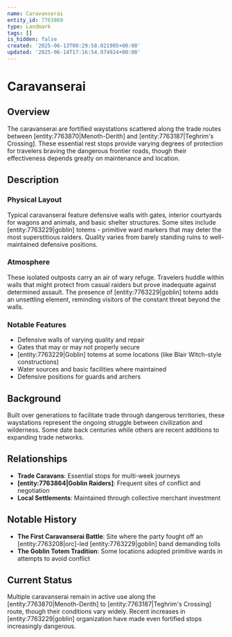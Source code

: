 ```yaml
---
name: Caravanserai
entity_id: 7763869
type: Landmark
tags: []
is_hidden: false
created: '2025-06-13T00:29:58.021905+00:00'
updated: '2025-06-14T17:16:54.974924+00:00'
---
```


# Caravanserai

## Overview
The caravanserai are fortified waystations scattered along the trade routes between [entity:7763870|Menoth-Derith] and [entity:7763187|Teghrim's Crossing]. These essential rest stops provide varying degrees of protection for travelers braving the dangerous frontier roads, though their effectiveness depends greatly on maintenance and location.

## Description
### Physical Layout
Typical caravanserai feature defensive walls with gates, interior courtyards for wagons and animals, and basic shelter structures. Some sites include [entity:7763229|goblin] totems - primitive ward markers that may deter the most superstitious raiders. Quality varies from barely standing ruins to well-maintained defensive positions.

### Atmosphere
These isolated outposts carry an air of wary refuge. Travelers huddle within walls that might protect from casual raiders but prove inadequate against determined assault. The presence of [entity:7763229|goblin] totems adds an unsettling element, reminding visitors of the constant threat beyond the walls.

### Notable Features
- Defensive walls of varying quality and repair
- Gates that may or may not properly secure
- [entity:7763229|Goblin] totems at some locations (like Blair Witch-style constructions)
- Water sources and basic facilities where maintained
- Defensive positions for guards and archers

## Background
Built over generations to facilitate trade through dangerous territories, these waystations represent the ongoing struggle between civilization and wilderness. Some date back centuries while others are recent additions to expanding trade networks.

## Relationships
- **Trade Caravans**: Essential stops for multi-week journeys
- **[entity:7763864|Goblin Raiders]**: Frequent sites of conflict and negotiation
- **Local Settlements**: Maintained through collective merchant investment

## Notable History
- **The First Caravanserai Battle**: Site where the party fought off an [entity:7763208|orc]-led [entity:7763229|goblin] band demanding tolls
- **The Goblin Totem Tradition**: Some locations adopted primitive wards in attempts to avoid conflict

## Current Status
Multiple caravanserai remain in active use along the [entity:7763870|Menoth-Derith] to [entity:7763187|Teghrim's Crossing] route, though their conditions vary widely. Recent increases in [entity:7763229|goblin] organization have made even fortified stops increasingly dangerous.